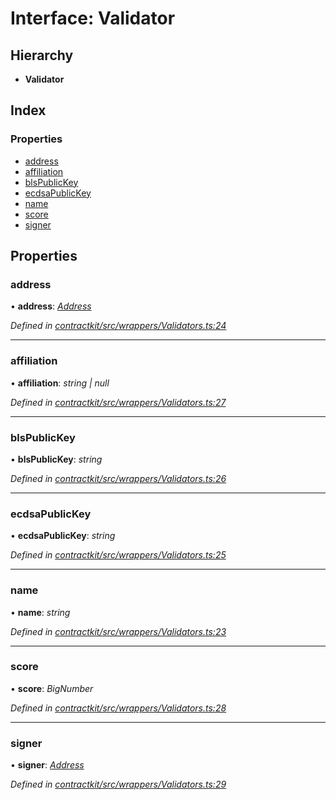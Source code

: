 # Interface: Validator

## Hierarchy

* **Validator**

## Index

### Properties

* [address](_contractkit_src_wrappers_validators_.validator.md#address)
* [affiliation](_contractkit_src_wrappers_validators_.validator.md#affiliation)
* [blsPublicKey](_contractkit_src_wrappers_validators_.validator.md#blspublickey)
* [ecdsaPublicKey](_contractkit_src_wrappers_validators_.validator.md#ecdsapublickey)
* [name](_contractkit_src_wrappers_validators_.validator.md#name)
* [score](_contractkit_src_wrappers_validators_.validator.md#score)
* [signer](_contractkit_src_wrappers_validators_.validator.md#signer)

## Properties

###  address

• **address**: *[Address](../modules/_contractkit_src_base_.md#address)*

*Defined in [contractkit/src/wrappers/Validators.ts:24](https://github.com/celo-org/celo-monorepo/blob/master/packages/contractkit/src/wrappers/Validators.ts#L24)*

___

###  affiliation

• **affiliation**: *string | null*

*Defined in [contractkit/src/wrappers/Validators.ts:27](https://github.com/celo-org/celo-monorepo/blob/master/packages/contractkit/src/wrappers/Validators.ts#L27)*

___

###  blsPublicKey

• **blsPublicKey**: *string*

*Defined in [contractkit/src/wrappers/Validators.ts:26](https://github.com/celo-org/celo-monorepo/blob/master/packages/contractkit/src/wrappers/Validators.ts#L26)*

___

###  ecdsaPublicKey

• **ecdsaPublicKey**: *string*

*Defined in [contractkit/src/wrappers/Validators.ts:25](https://github.com/celo-org/celo-monorepo/blob/master/packages/contractkit/src/wrappers/Validators.ts#L25)*

___

###  name

• **name**: *string*

*Defined in [contractkit/src/wrappers/Validators.ts:23](https://github.com/celo-org/celo-monorepo/blob/master/packages/contractkit/src/wrappers/Validators.ts#L23)*

___

###  score

• **score**: *BigNumber*

*Defined in [contractkit/src/wrappers/Validators.ts:28](https://github.com/celo-org/celo-monorepo/blob/master/packages/contractkit/src/wrappers/Validators.ts#L28)*

___

###  signer

• **signer**: *[Address](../modules/_contractkit_src_base_.md#address)*

*Defined in [contractkit/src/wrappers/Validators.ts:29](https://github.com/celo-org/celo-monorepo/blob/master/packages/contractkit/src/wrappers/Validators.ts#L29)*

